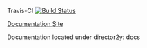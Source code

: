 Travis-CI [![Build Status](https://travis-ci.org/aml-development/ozp-backend.svg?branch=master)](https://travis-ci.org/aml-development/ozp-backend)

[Documentation Site](https://aml-development.github.io/ozp-backend/)

Documentation located under director2y: docs
